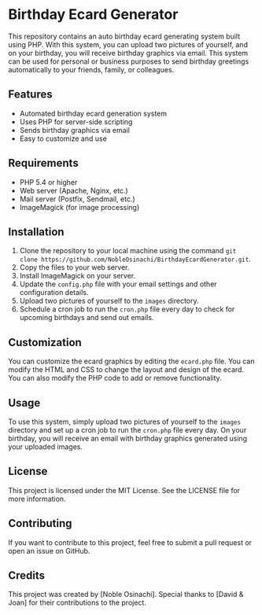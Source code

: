 
Birthday Ecard Generator
========================

This repository contains an auto birthday ecard generating system built using PHP. With this system, you can upload two pictures of yourself, and on your birthday, you will receive birthday graphics via email. This system can be used for personal or business purposes to send birthday greetings automatically to your friends, family, or colleagues.

Features
--------

*   Automated birthday ecard generation system
*   Uses PHP for server-side scripting
*   Sends birthday graphics via email
*   Easy to customize and use

Requirements
------------

*   PHP 5.4 or higher
*   Web server (Apache, Nginx, etc.)
*   Mail server (Postfix, Sendmail, etc.)
*   ImageMagick (for image processing)

Installation
------------

1.  Clone the repository to your local machine using the command `git clone https://github.com/NobleOsinachi/BirthdayEcardGenerator.git`.
2.  Copy the files to your web server.
3.  Install ImageMagick on your server.
4.  Update the `config.php` file with your email settings and other configuration details.
5.  Upload two pictures of yourself to the `images` directory.
6.  Schedule a cron job to run the `cron.php` file every day to check for upcoming birthdays and send out emails.

Customization
-------------

You can customize the ecard graphics by editing the `ecard.php` file. You can modify the HTML and CSS to change the layout and design of the ecard. You can also modify the PHP code to add or remove functionality.

Usage
-----

To use this system, simply upload two pictures of yourself to the `images` directory and set up a cron job to run the `cron.php` file every day. On your birthday, you will receive an email with birthday graphics generated using your uploaded images.

License
-------

This project is licensed under the MIT License. See the LICENSE file for more information.

Contributing
------------

If you want to contribute to this project, feel free to submit a pull request or open an issue on GitHub.

Credits
-------

This project was created by \[Noble Osinachi\]. Special thanks to \[David & Joan\] for their contributions to the project.
